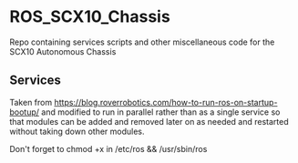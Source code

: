 # ROS_SCX10_Chassis
Repo containing services scripts and other miscellaneous code for the SCX10 Autonomous Chassis

## Services
Taken from https://blog.roverrobotics.com/how-to-run-ros-on-startup-bootup/ and modified to run in parallel rather than as a single service so that modules can be added and removed later on as needed and restarted without taking down other modules.

Don't forget to chmod +x in /etc/ros && /usr/sbin/ros
